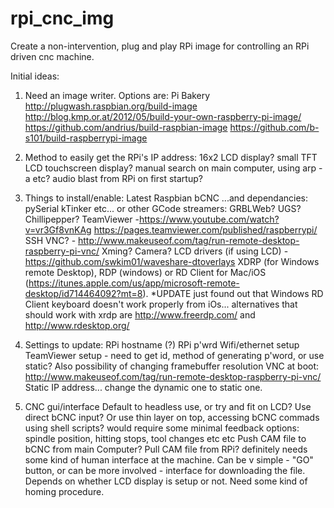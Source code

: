 # rpi_cnc_img
Create a non-intervention, plug and play RPi image for controlling an RPi driven cnc machine.

Initial ideas:

1) Need an image writer. Options are:
  Pi Bakery
  http://plugwash.raspbian.org/build-image
  http://blog.kmp.or.at/2012/05/build-your-own-raspberry-pi-image/
  https://github.com/andrius/build-raspbian-image
  https://github.com/b-s101/build-raspberrypi-image

2) Method to easily get the RPi's IP address:
  16x2 LCD display?
  small TFT LCD touchscreen display?
  manual search on main computer, using arp -a etc?
  audio blast from RPi on first startup?

3) Things to install/enable:
  Latest Raspbian
  bCNC
    ...and dependancies:
    pySerial
    kTinker
    etc...
  or other GCode streamers: GRBLWeb? UGS? Chillipepper?
  TeamViewer -https://www.youtube.com/watch?v=vr3Gf8vnKAg https://pages.teamviewer.com/published/raspberrypi/
  SSH
  VNC? - http://www.makeuseof.com/tag/run-remote-desktop-raspberry-pi-vnc/
  Xming?
  Camera?
  LCD drivers (if using LCD) - https://github.com/swkim01/waveshare-dtoverlays
  XDRP (for Windows remote Desktop), RDP (windows) or RD Client for Mac/iOS (https://itunes.apple.com/us/app/microsoft-remote-desktop/id714464092?mt=8). *UPDATE just found out that Windows RD Client keyboard doesn't work properly from iOs... alternatives that should work with xrdp are http://www.freerdp.com/ and http://www.rdesktop.org/
  
4) Settings to update:
  RPi hostname (?)
  RPi p'wrd
  Wifi/ethernet setup
  TeamViewer setup - need to get id, method of generating p'word, or use static? Also possibility of changing framebuffer resolution 
  VNC at boot: http://www.makeuseof.com/tag/run-remote-desktop-raspberry-pi-vnc/
  Static IP address... change the dynamic one to static one.
  
5) CNC gui/interface
  Default to headless use, or try and fit on LCD?
  Use direct bCNC input?
  Or use thin layer on top, accessing bCNC commads using shell scripts?
    would require some minimal feedback options: spindle position, hitting stops, tool changes etc etc
  Push CAM file to bCNC from main Computer? Pull CAM file from RPi?
    definitely needs some kind of human interface at the machine. Can be v simple - "GO" button, or can be more involved - interface for downloading the file. Depends on whether LCD display is setup or not.
  Need some kind of homing procedure.
    
  
  
